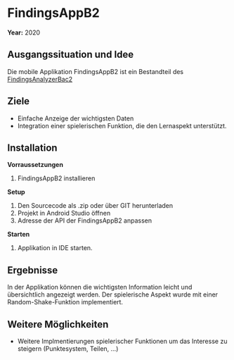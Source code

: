 # FindingsAppB2
__Year:__ 2020  

## Ausgangssituation und Idee
Die mobile Applikation FindingsAppB2 ist ein Bestandteil des [FindingsAnalyzerBac2](https://github.com/wechtig/FindingsAnalyzerBac2)

## Ziele
* Einfache Anzeige der wichtigsten Daten
* Integration einer spielerischen Funktion, die den Lernaspekt unterstützt.

## Installation
__Vorraussetzungen__  
1. FindingsAppB2 installieren
    
__Setup__  
1. Den Sourcecode als .zip oder über GIT herunterladen
2. Projekt in Android Studio öffnen
3. Adresse der API der FindingsAppB2 anpassen

__Starten__
1. Applikation in IDE starten. 

## Ergebnisse
In der Applikation können die wichtigsten Information leicht und übersichtlich angezeigt werden. Der spielerische Aspekt wurde mit einer Random-Shake-Funktion implementiert.

## Weitere Möglichkeiten
* Weitere Implmentierungen spielerischer Funktionen um das Interesse zu steigern (Punktesystem, Teilen, ...)

